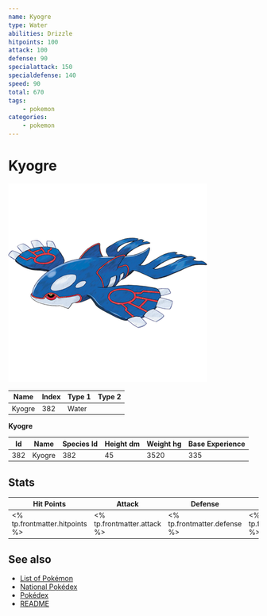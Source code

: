 ```yaml
---
name: Kyogre
type: Water
abilities: Drizzle
hitpoints: 100
attack: 100
defense: 90
specialattack: 150
specialdefense: 140
speed: 90
total: 670
tags:
    - pokemon
categories:
    - pokemon
---
```


# Kyogre


![Kyogre](images/382.png)

| **Name** | **Index** | **Type 1** | **Type 2** |
|----|----|----|----|
| Kyogre | 382 | Water  |  |

**Kyogre** 




| **Id** | **Name** | **Species Id** | **Height dm** | **Weight hg** | **Base Experience** |
|--------|----------|----------------|------------|------------|---------------------|
| 382 | Kyogre | 382 | 45 | 3520 | 335 |



## Stats

| **Hit Points** | **Attack** | **Defense** | **Special Attack** | **Special Defense** | **Speed** | **Total** |
|----------------|------------|-------------|--------------------|---------------------|-----------|-----------|
| <% tp.frontmatter.hitpoints %> | <% tp.frontmatter.attack %> | <% tp.frontmatter.defense %> | <% tp.frontmatter.specialattack %> | <% tp.frontmatter.specialdefense %> | <% tp.frontmatter.speed %> | <% tp.frontmatter.total %> |

## See also

- [List of Pokémon](../pokemon.md)
- [National Pokédex](../national_pokedex.md)
- [Pokédex](../pokedex.md)
- [README](../README.md)
